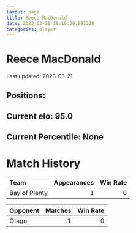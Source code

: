 ```yaml
---  
layout: page  
title: Reece MacDonald  
date: 2023-03-21 18:19:30.991328  
categories: player  
---
```

# Reece MacDonald


Last updated: 2023-03-21
## Positions: 

## Current elo: 95.0

## Current Percentile: None

# Match History


| Team          |   Appearances |   Win Rate |
|:--------------|--------------:|-----------:|
| Bay of Plenty |             1 |          0 |

| Opponent   |   Matches |   Win Rate |
|:-----------|----------:|-----------:|
| Otago      |         1 |          0 |